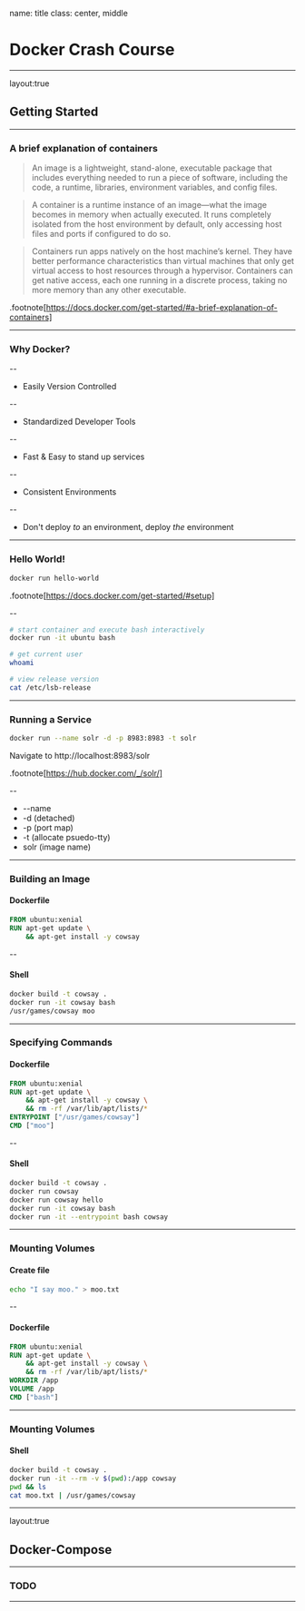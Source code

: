 name: title
class: center, middle

# Docker Crash Course

---

layout:true

## Getting Started

---

### A brief explanation of containers

> An image is a lightweight, stand-alone, executable package that includes everything needed to run a piece of software, including the code, a runtime, libraries, environment variables, and config files.

> A container is a runtime instance of an image—what the image becomes in memory when actually executed. It runs completely isolated from the host environment by default, only accessing host files and ports if configured to do so.

> Containers run apps natively on the host machine’s kernel. They have better performance characteristics than virtual machines that only get virtual access to host resources through a hypervisor. Containers can get native access, each one running in a discrete process, taking no more memory than any other executable.

.footnote[https://docs.docker.com/get-started/#a-brief-explanation-of-containers]

---

### Why Docker?

--

 * Easily Version Controlled

--

 * Standardized Developer Tools

--

 * Fast & Easy to stand up services

--
 
 * Consistent Environments

--

 * Don't deploy *to* an environment, deploy *the* environment

---

### Hello World!

```bash
docker run hello-world
```

.footnote[https://docs.docker.com/get-started/#setup]

--

```bash
# start container and execute bash interactively
docker run -it ubuntu bash

# get current user
whoami

# view release version
cat /etc/lsb-release
```

---

### Running a Service

```bash
docker run --name solr -d -p 8983:8983 -t solr
```

Navigate to http://localhost:8983/solr

.footnote[https://hub.docker.com/_/solr/]

--

 * --name
 * -d (detached)
 * -p (port map)
 * -t (allocate psuedo-tty)
 * solr (image name)

---

### Building an Image

#### Dockerfile

```dockerfile
FROM ubuntu:xenial
RUN apt-get update \
    && apt-get install -y cowsay
```

--

#### Shell

```bash
docker build -t cowsay .
docker run -it cowsay bash
/usr/games/cowsay moo
```

---

### Specifying Commands

#### Dockerfile

```dockerfile
FROM ubuntu:xenial
RUN apt-get update \
    && apt-get install -y cowsay \
    && rm -rf /var/lib/apt/lists/*  
ENTRYPOINT ["/usr/games/cowsay"]
CMD ["moo"]
```

--

#### Shell

```bash
docker build -t cowsay .
docker run cowsay
docker run cowsay hello
docker run -it cowsay bash
docker run -it --entrypoint bash cowsay 
```

---

### Mounting Volumes

#### Create file

```bash
echo "I say moo." > moo.txt
```

--

#### Dockerfile

```dockerfile
FROM ubuntu:xenial
RUN apt-get update \
    && apt-get install -y cowsay \
    && rm -rf /var/lib/apt/lists/*  
WORKDIR /app
VOLUME /app
CMD ["bash"]
```

---

### Mounting Volumes

#### Shell

```bash
docker build -t cowsay .
docker run -it --rm -v $(pwd):/app cowsay
pwd && ls
cat moo.txt | /usr/games/cowsay
```

---

layout:true

## Docker-Compose

---

### TODO

---

